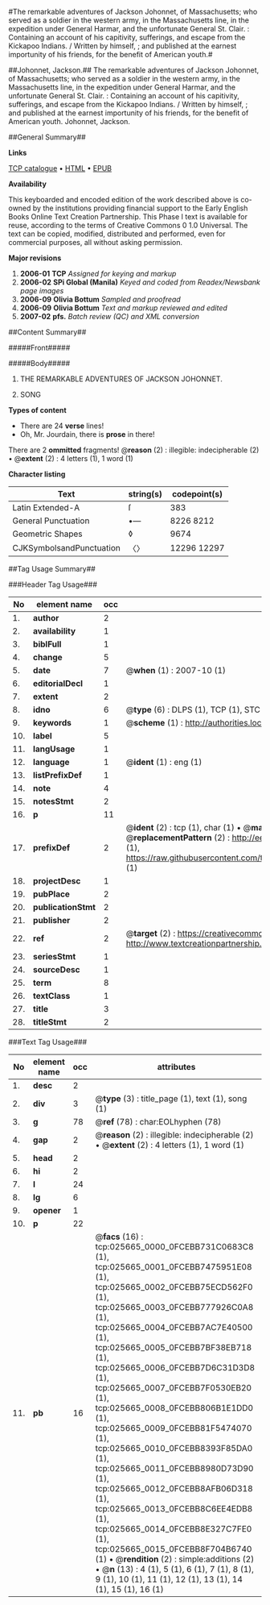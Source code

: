 #The remarkable adventures of Jackson Johonnet, of Massachusetts; who served as a soldier in the western army, in the Massachusetts line, in the expedition under General Harmar, and the unfortunate General St. Clair. : Containing an account of his capitivity, sufferings, and escape from the Kickapoo Indians. / Written by himself, ; and published at the earnest importunity of his friends, for the benefit of American youth.#

##Johonnet, Jackson.##
The remarkable adventures of Jackson Johonnet, of Massachusetts; who served as a soldier in the western army, in the Massachusetts line, in the expedition under General Harmar, and the unfortunate General St. Clair. : Containing an account of his capitivity, sufferings, and escape from the Kickapoo Indians. / Written by himself, ; and published at the earnest importunity of his friends, for the benefit of American youth.
Johonnet, Jackson.

##General Summary##

**Links**

[TCP catalogue](http://www.ota.ox.ac.uk/tcp/)  • 
[HTML](http://tei.it.ox.ac.uk/tcp/Texts-HTML/free/N19/N19661.html)  • 
[EPUB](http://tei.it.ox.ac.uk/tcp/Texts-EPUB/free/N19/N19661.epub)

**Availability**

This keyboarded and encoded edition of the
	       work described above is co-owned by the institutions
	       providing financial support to the Early English Books
	       Online Text Creation Partnership. This Phase I text is
	       available for reuse, according to the terms of Creative
	       Commons 0 1.0 Universal. The text can be copied,
	       modified, distributed and performed, even for
	       commercial purposes, all without asking permission.

**Major revisions**

1. __2006-01__ __TCP__ *Assigned for keying and markup*
1. __2006-02__ __SPi Global (Manila)__ *Keyed and coded from Readex/Newsbank page images*
1. __2006-09__ __Olivia Bottum__ *Sampled and proofread*
1. __2006-09__ __Olivia Bottum__ *Text and markup reviewed and edited*
1. __2007-02__ __pfs.__ *Batch review (QC) and XML conversion*

##Content Summary##

#####Front#####

#####Body#####

1. THE REMARKABLE ADVENTURES OF JACKSON JOHONNET.

1. SONG

**Types of content**

  * There are 24 **verse** lines!
  * Oh, Mr. Jourdain, there is **prose** in there!

There are 2 **ommitted** fragments! 
 @__reason__ (2) : illegible: indecipherable (2)  •  @__extent__ (2) : 4 letters (1), 1 word (1)

**Character listing**


|Text|string(s)|codepoint(s)|
|---|---|---|
|Latin Extended-A|ſ|383|
|General Punctuation|•—|8226 8212|
|Geometric Shapes|◊|9674|
|CJKSymbolsandPunctuation|〈〉|12296 12297|

##Tag Usage Summary##

###Header Tag Usage###

|No|element name|occ|attributes|
|---|---|---|---|
|1.|__author__|2||
|2.|__availability__|1||
|3.|__biblFull__|1||
|4.|__change__|5||
|5.|__date__|7| @__when__ (1) : 2007-10 (1)|
|6.|__editorialDecl__|1||
|7.|__extent__|2||
|8.|__idno__|6| @__type__ (6) : DLPS (1), TCP (1), STC (1), NOTIS (1), IMAGE-SET (1), EVANS-CITATION (1)|
|9.|__keywords__|1| @__scheme__ (1) : http://authorities.loc.gov/ (1)|
|10.|__label__|5||
|11.|__langUsage__|1||
|12.|__language__|1| @__ident__ (1) : eng (1)|
|13.|__listPrefixDef__|1||
|14.|__note__|4||
|15.|__notesStmt__|2||
|16.|__p__|11||
|17.|__prefixDef__|2| @__ident__ (2) : tcp (1), char (1)  •  @__matchPattern__ (2) : ([0-9\-]+):([0-9IVX]+) (1), (.+) (1)  •  @__replacementPattern__ (2) : http://eebo.chadwyck.com/downloadtiff?vid=$1&page=$2 (1), https://raw.githubusercontent.com/textcreationpartnership/Texts/master/tcpchars.xml#$1 (1)|
|18.|__projectDesc__|1||
|19.|__pubPlace__|2||
|20.|__publicationStmt__|2||
|21.|__publisher__|2||
|22.|__ref__|2| @__target__ (2) : https://creativecommons.org/publicdomain/zero/1.0/ (1), http://www.textcreationpartnership.org/docs/. (1)|
|23.|__seriesStmt__|1||
|24.|__sourceDesc__|1||
|25.|__term__|8||
|26.|__textClass__|1||
|27.|__title__|3||
|28.|__titleStmt__|2||


###Text Tag Usage###

|No|element name|occ|attributes|
|---|---|---|---|
|1.|__desc__|2||
|2.|__div__|3| @__type__ (3) : title_page (1), text (1), song (1)|
|3.|__g__|78| @__ref__ (78) : char:EOLhyphen (78)|
|4.|__gap__|2| @__reason__ (2) : illegible: indecipherable (2)  •  @__extent__ (2) : 4 letters (1), 1 word (1)|
|5.|__head__|2||
|6.|__hi__|2||
|7.|__l__|24||
|8.|__lg__|6||
|9.|__opener__|1||
|10.|__p__|22||
|11.|__pb__|16| @__facs__ (16) : tcp:025665_0000_0FCEBB731C0683C8 (1), tcp:025665_0001_0FCEBB7475951E08 (1), tcp:025665_0002_0FCEBB75ECD562F0 (1), tcp:025665_0003_0FCEBB777926C0A8 (1), tcp:025665_0004_0FCEBB7AC7E40500 (1), tcp:025665_0005_0FCEBB7BF38EB718 (1), tcp:025665_0006_0FCEBB7D6C31D3D8 (1), tcp:025665_0007_0FCEBB7F0530EB20 (1), tcp:025665_0008_0FCEBB806B1E1DD0 (1), tcp:025665_0009_0FCEBB81F5474070 (1), tcp:025665_0010_0FCEBB8393F85DA0 (1), tcp:025665_0011_0FCEBB8980D73D90 (1), tcp:025665_0012_0FCEBB8AFB06D318 (1), tcp:025665_0013_0FCEBB8C6EE4EDB8 (1), tcp:025665_0014_0FCEBB8E327C7FE0 (1), tcp:025665_0015_0FCEBB8F704B6740 (1)  •  @__rendition__ (2) : simple:additions (2)  •  @__n__ (13) : 4 (1), 5 (1), 6 (1), 7 (1), 8 (1), 9 (1), 10 (1), 11 (1), 12 (1), 13 (1), 14 (1), 15 (1), 16 (1)|
